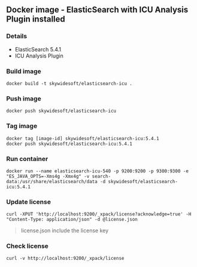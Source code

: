 Docker image - ElasticSearch with ICU Analysis Plugin installed
---------------------------------------------------------------

### Details
- ElasticSearch 5.4.1
- ICU Analysis Plugin

### Build image
    docker build -t skywidesoft/elasticsearch-icu .

### Push image
    docker push skywidesoft/elasticsearch-icu

### Tag image
    docker tag [image-id] skywidesoft/elasticsearch-icu:5.4.1
    docker push skywidesoft/elasticsearch-icu:5.4.1

### Run container
    docker run --name elasticsearch-icu-540 -p 9200:9200 -p 9300:9300 -e "ES_JAVA_OPTS=-Xms4g -Xmx4g" -v search-data:/usr/share/elasticsearch/data -d skywidesoft/elasticsearch-icu:5.4.1

### Update license
    curl -XPUT 'http://localhost:9200/_xpack/license?acknowledge=true' -H "Content-Type: application/json" -d @license.json
> license.json include the license key

### Check license
    curl -v http://localhost:9200/_xpack/license
    